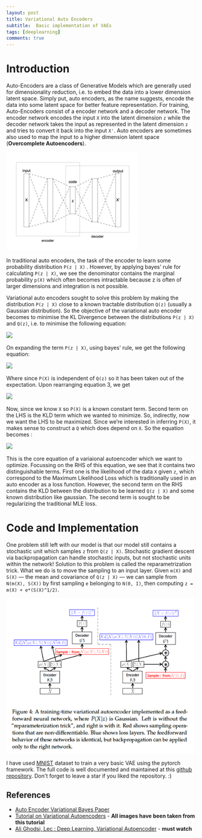 ```yaml
---
layout: post
title: Variational Auto Encoders
subtitle:  Basic implementation of VAEs
tags: [deeplearning]
comments: true
---
```


# Introduction

Auto-Encoders are a class of Generative Models which are generally used for dimensionality reduction, i.e. to embed the data into a lower dimension latent space. Simply put, auto encoders, as the name suggests, encode the data into some latent space for better feature representation. For training, Auto-Encoders consist of a encoder network and a decoder network. The encoder network encodes the input `X` into the latent dimension `z` while the decoder network takes the input as represented in the latent dimension `z` and tries to convert it back into the input `X'`.  Auto encoders are sometimes also used to map the input to a higher dimension latent space (**Overcomplete Autoencoders**).

<img src="autoencoder.png" />

In traditional auto encoders, the task of the encoder to learn some probability distribution `P(z | X)` . However, by applying bayes' rule for calculating  `P(z | X)`, we see the denominator contains the marginal probability `p(X)` which often becomes intractable because z is often of larger dimensions and integration is not possible. 

Variational auto encoders sought to solve this problem by making the distribution `P(z | X)` close to a known tractable distribution `Q(z)` (usually a Gaussian distribution). So the objective of the variational auto encoder becomes to minimise the KL Divergence between the distributions `P(z | X)` and `Q(z)`, i.e. to minimise the following equation:

![](images/VAE_Eq2.png.png)

On expanding the term `P(z | X)`, using bayes' rule, we get the following equation:

![](images/VAE_Eq3.png.png)

Where since `P(X)` is independent of `Q(z)` so it has been taken out of the expectation. Upon rearranging equation 3, we get

![](images/VAE_Eq4.png.png)

Now, since we know `X` so `P(X)` is a known constant term. Second term on the LHS is the KLD term which we wanted to minimize. So, indirectly, now we want the LHS to be maximized. Since we’re interested in inferring `P(X)`, it makes sense to construct a `Q` which does depend on `X`. So the equation becomes : 

![](images/VAE_Eq5.png.png)

This is the core equation of a variaional autoencoder which we want to optimize. Focussing on the RHS of this equation, we see that it contains two distinguishable terms. First one is the likelihood of the data `X` given `z`, which correspond to the Maximum Likelihood Loss which is traditionally used in an auto encoder as a loss function. However, the second term on the RHS contains the KLD between the distribution to be learned `Q(z | X)` and some known distribution like gaussian. The second term is sought to be regularizing the traditional MLE loss.

# Code and Implementation

One problem still left with our model is that our model still contains a stochastic unit which samples `z` from `Q(z | X)`. Stochastic gradient descent via backpropagation can handle stochastic inputs, but not stochastic units within the network! Solution to this problem is called the reparametrization trick. What we do is to move the sampling to an input layer. Given `m(X)` and `S(X)` — the mean and covariance of `Q(z | X)` — we can sample from `N(m(X), S(X))` by first sampling `e` belonging to `N(0, I)`, then computing `z = m(X) + e*(S(X)^1/2)`.

![](images/VAE_pipeline.png)

I have used [MNIST](http://yann.lecun.com/exdb/mnist/) dataset to train a very basic VAE using the pytorch framework. The full code is well documented and maintained at this [github repository](https://github.com/ac-alpha/VAEs-using-Pytorch). Don't forget to leave a star if you liked the repository. :)

## References

- [Auto Encoder Variational Bayes Paper](https://arxiv.org/abs/1312.6114)
- [Tutorial on Variational Autoencoders](https://arxiv.org/abs/1606.05908) - **All images have been taken from this tutorial**
- [Ali Ghodsi, Lec : Deep Learning, Variational Autoencoder](https://www.youtube.com/watch?v=uaaqyVS9-rM) - **must watch**
